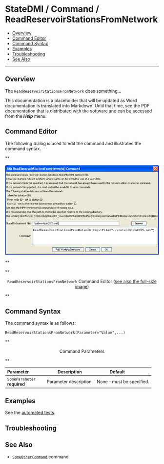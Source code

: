 # StateDMI / Command / ReadReservoirStationsFromNetwork #

* [Overview](#overview)
* [Command Editor](#command-editor)
* [Command Syntax](#command-syntax)
* [Examples](#examples)
* [Troubleshooting](#troubleshooting)
* [See Also](#see-also)

-------------------------

## Overview ##

The `ReadReservoirStationsFromNetwork` does something...

This documentation is a placeholder that will be updated as Word documentation is translated into Markdown.
Until that time, see the PDF documentation that is distributed with the software and can be accessed
from the ***Help*** menu.

## Command Editor ##

The following dialog is used to edit the command and illustrates the command syntax.

**<p style="text-align: center;">
![ReadReservoirStationsFromNetwork](ReadReservoirStationsFromNetwork.png)
</p>**

**<p style="text-align: center;">
`ReadReservoirStationsFromNetwork` Command Editor (<a href="../ReadReservoirStationsFromNetwork.png">see also the full-size image</a>)
</p>**

## Command Syntax ##

The command syntax is as follows:

```text
ReadReservoirStationsFromNetwork(Parameter="Value",...)
```
**<p style="text-align: center;">
Command Parameters
</p>**

| **Parameter**&nbsp;&nbsp;&nbsp;&nbsp;&nbsp;&nbsp;&nbsp;&nbsp;&nbsp;&nbsp;&nbsp;&nbsp; | **Description** | **Default**&nbsp;&nbsp;&nbsp;&nbsp;&nbsp;&nbsp;&nbsp;&nbsp;&nbsp;&nbsp; |
| --------------|-----------------|----------------- |
|`SomeParameter`<br>**required**|Parameter description.|None – must be specified.|

## Examples ##

See the [automated tests](https://github.com/OpenCDSS/cdss-app-statedmi-test/tree/master/test/regression/commands/ReadReservoirStationsFromNetwork).

## Troubleshooting ##

## See Also ##

* [`SomeOtherCommand`](../SomeOtherCommand/SomeOtherCommand) command
